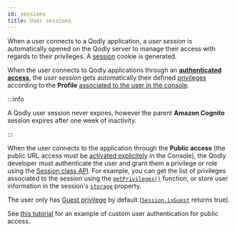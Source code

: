 ```yaml
---
id: sessions
title: User sessions
---
```


When a user connects to a Qodly application, a *user session* is automatically opened on the Qodly server to manage their access with regards to their privileges. A [session](../SessionClass.md) cookie is generated.

When the user connects to Qodly applications through an [**authenticated access**](../../get-started/access.md#authenticated-access), the *user session* gets automatically their defined [privileges](../../studio/roles/rolesPrivilegesOverview.md) according to the **Profile** [associated to the user in the console](../../cloud/userAccountManagement.md#add-new-user). 

:::info

A Qodly user session never expires, however the parent **Amazon Cognito** session expires after one week of inactivity.

:::

When the user connects to the application through the **Public access** (the public URL access must be [activated explicitely](../../cloud/resourceMonitoring.md#application-access) in the Console), the Qodly developer must authenticate the user and grant them a privilege or role using the [Session class API](../SessionClass.md). For example, you can get the list of privileges associated to the session using the [`getPrivileges()`](../SessionClass.md#getprivileges) function, or store user information in the session's [`storage`](../SessionClass.md#storage) property.

The user only has [Guest privilege](../../studio/roles/datastorePermissions.md#introducing-the-guest-privilege) by default ([`Session.isGuest`](../language/SessionClass.md#isguest) returns true).  

See [this tutorial](./login.md) for an example of custom user authentication for public access. 

